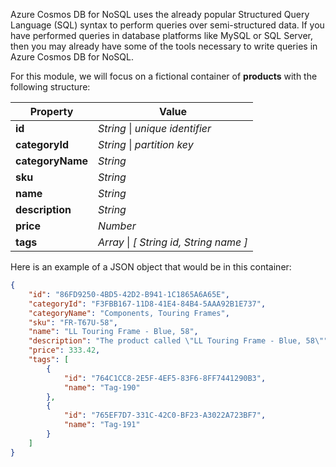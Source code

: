 Azure Cosmos DB for NoSQL uses the already popular Structured Query Language (SQL) syntax to perform queries over semi-structured data. If you have performed queries in database platforms like MySQL or SQL Server, then you may already have some of the tools necessary to write queries in Azure Cosmos DB for NoSQL.

For this module, we will focus on a fictional container of **products** with the following structure:

| **Property** | **Value** |
| --- | --- |
| **id** | *String* &vert; *unique identifier* |
| **categoryId** | *String* &vert; *partition key* |
| **categoryName** | *String* |
| **sku** | *String* |
| **name** | *String* |
| **description** | *String* |
| **price** | *Number* |
| **tags** | *Array* &vert; *[ String id, String name ]* |

Here is an example of a JSON object that would be in this container:

```json
{
    "id": "86FD9250-4BD5-42D2-B941-1C1865A6A65E",
    "categoryId": "F3FBB167-11D8-41E4-84B4-5AAA92B1E737",
    "categoryName": "Components, Touring Frames",
    "sku": "FR-T67U-58",
    "name": "LL Touring Frame - Blue, 58",
    "description": "The product called \"LL Touring Frame - Blue, 58\"",
    "price": 333.42,
    "tags": [
        {
            "id": "764C1CC8-2E5F-4EF5-83F6-8FF7441290B3",
            "name": "Tag-190"
        },
        {
            "id": "765EF7D7-331C-42C0-BF23-A3022A723BF7",
            "name": "Tag-191"
        }
    ]
}
```
